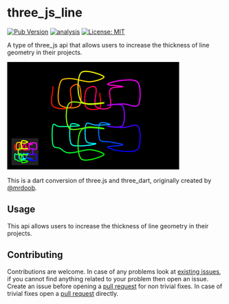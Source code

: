 # three_js_line

[![Pub Version](https://img.shields.io/pub/v/three_js_line)](https://pub.dev/packages/three_js_line)
[![analysis](https://github.com/Knightro63/three_js/actions/workflows/flutter.yml/badge.svg)](https://github.com/Knightro63/three_js/actions/)
[![License: MIT](https://img.shields.io/badge/license-MIT-purple.svg)](https://opensource.org/licenses/MIT)

A type of three_js api that allows users to increase the thickness of line geometry in their projects.

![Image of thick colorful lines.](https://raw.githubusercontent.com/Knightro63/three_js/master/packages/three_js_line/assets/example.jpg)

This is a dart conversion of three.js and three_dart, originally created by [@mrdoob](https://github.com/mrdoob).

## Usage

This api allows users to increase the thickness of line geometry in their projects.

## Contributing

Contributions are welcome.
In case of any problems look at [existing issues](https://github.com/Knightro63/three_js/issues), if you cannot find anything related to your problem then open an issue.
Create an issue before opening a [pull request](https://github.com/Knightro63/three_js/pulls) for non trivial fixes.
In case of trivial fixes open a [pull request](https://github.com/Knightro63/three_js/pulls) directly.
